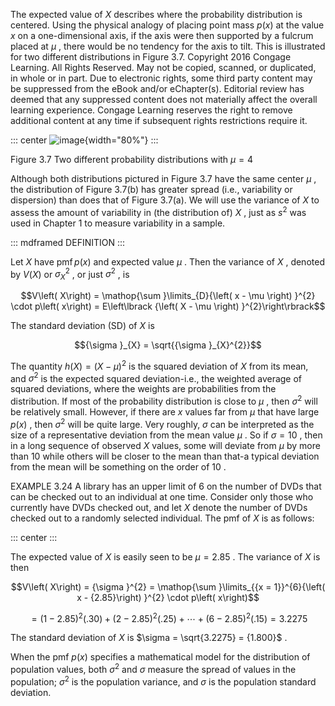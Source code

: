 The expected value of $X$ describes where the probability distribution
is centered. Using the physical analogy of placing point mass
$p\left( x\right)$ at the value $x$ on a one-dimensional axis, if the
axis were then supported by a fulcrum placed at $\mu$ , there would be
no tendency for the axis to tilt. This is illustrated for two different
distributions in Figure 3.7. Copyright 2016 Congage Learning. All Rights
Reserved. May not be copied, scanned, or duplicated, in whole or in
part. Due to electronic rights, some third party content may be
suppressed from the eBook and/or eChapter(s). Editorial review has
deemed that any suppressed content does not materially affect the
overall learning experience. Congage Learning reserves the right to
remove additional content at any time if subsequent rights restrictions
require it.

::: center
![image](images/019165cb-e657-75f5-b964-f15ddb80567f_19_883618.jpg){width="80%"}
:::

Figure 3.7 Two different probability distributions with $\mu = 4$

Although both distributions pictured in Figure 3.7 have the same center
$\mu$ , the distribution of Figure 3.7(b) has greater spread (i.e.,
variability or dispersion) than does that of Figure 3.7(a). We will use
the variance of $X$ to assess the amount of variability in (the
distribution of) $X$ , just as ${s}^{2}$ was used in Chapter 1 to
measure variability in a sample.

::: mdframed
DEFINITION
:::

Let $X$ have $\operatorname{pmf}p\left( x\right)$ and expected value
$\mu$ . Then the variance of $X$ , denoted by $V\left( X\right)$ or
${\sigma }_{X}^{2}$ , or just ${\sigma }^{2}$ , is

$$V\left( X\right) = \mathop{\sum }\limits_{D}{\left( x - \mu \right) }^{2} \cdot p\left( x\right) = E\left\lbrack {\left( X - \mu \right) }^{2}\right\rbrack$$

The standard deviation (SD) of $X$ is

$${\sigma }_{X} = \sqrt{{\sigma }_{X}^{2}}$$

The quantity $h\left( X\right) = {\left( X - \mu \right) }^{2}$ is the
squared deviation of $X$ from its mean, and ${\sigma }^{2}$ is the
expected squared deviation-i.e., the weighted average of squared
deviations, where the weights are probabilities from the distribution.
If most of the probability distribution is close to $\mu$ , then
${\sigma }^{2}$ will be relatively small. However, if there are $x$
values far from $\mu$ that have large $p\left( x\right)$ , then
${\sigma }^{2}$ will be quite large. Very roughly, $\sigma$ can be
interpreted as the size of a representative deviation from the mean
value $\mu$ . So if $\sigma = {10}$ , then in a long sequence of
observed $X$ values, some will deviate from $\mu$ by more than 10 while
others will be closer to the mean than that-a typical deviation from the
mean will be something on the order of 10 .

EXAMPLE 3.24 A library has an upper limit of 6 on the number of DVDs
that can be checked out to an individual at one time. Consider only
those who currently have DVDs checked out, and let $X$ denote the number
of DVDs checked out to a randomly selected individual. The pmf of $X$ is
as follows:

::: center
:::

The expected value of $X$ is easily seen to be $\mu = {2.85}$ . The
variance of $X$ is then

$$V\left( X\right) = {\sigma }^{2} = \mathop{\sum }\limits_{{x = 1}}^{6}{\left( x - {2.85}\right) }^{2} \cdot p\left( x\right)$$

$$= {\left( 1 - {2.85}\right) }^{2}\left( {.30}\right) + {\left( 2 - {2.85}\right) }^{2}\left( {.25}\right) + \cdots + {\left( 6 - {2.85}\right) }^{2}\left( {.15}\right) = {3.2275}$$

The standard deviation of $X$ is $\sigma = \sqrt{3.2275} = {1.800}$ .

When the pmf $p\left( x\right)$ specifies a mathematical model for the
distribution of population values, both ${\sigma }^{2}$ and $\sigma$
measure the spread of values in the population; ${\sigma }^{2}$ is the
population variance, and $\sigma$ is the population standard deviation.